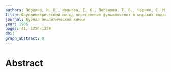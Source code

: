 ```yaml
---
authors: Першина, И. В., Иванова, Е. К., Поленова, Т. В., Черняк, С. М.
title: Флуориметрический метод определения фульвокислот в морских водах
journal: Журнал аналитической химии
year: 1986
pages: 41, 1256-1259
doi: 
graph_abstract: 0
---
```


# Abstract 

 